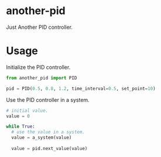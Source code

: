 # another-pid
Just Another PID controller.


# Usage
Initialize the PID controller.
```python
from another_pid import PID

pid = PID(0.5, 0.8, 1.2, time_interval=0.5, set_point=10)
```

Use the PID controller in a system.
```python
# initial value.
value = 0

while True:
  # use the value in a system.
  value = a_system(value)
  
  value = pid.next_value(value)
```
